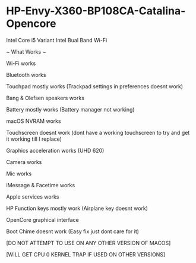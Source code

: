 # HP-Envy-X360-BP108CA-Catalina-Opencore

Intel Core i5 Variant
Intel Bual Band Wi-Fi

~ What Works ~

Wi-Fi works

Bluetooth works

Touchpad mostly works (Trackpad settings in preferences doesnt work)

Bang & Olefsen speakers works

Battery mostly works (Battery manager not working)

macOS NVRAM works

Touchscreen doesnt work (dont have a working touchscreen to try and get it working till I replace)

Graphics acceleration works (UHD 620)

Camera works

Mic works

iMessage & Facetime works

Apple services works

HP Function keys mostly work (Airplane key doesnt work)

OpenCore graphical interface

Boot Chime doesnt work (Easy fix just dont care for it)


[DO NOT ATTEMPT TO USE ON ANY OTHER VERSION OF MACOS]

[WILL GET CPU 0 KERNEL TRAP IF USED ON OTHER VERSIONS]

